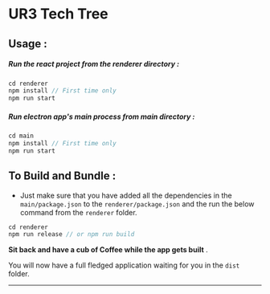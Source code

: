 # UR3 Tech Tree 

## Usage : 

##### Run the react project from the renderer directory :

```js
cd renderer
npm install // First time only
npm run start
```

##### Run electron app's main process from main directory :

```js
cd main
npm install // First time only
npm run start
```

## To Build and Bundle :

+ Just make sure that you have added all the dependencies in the `main/package.json` to the `renderer/package.json` and the run the below command from the `renderer` folder.

```js
cd renderer
npm run release // or npm run build
```

**Sit back and have a cub of Coffee while the app gets built**  . 

You will now have a full fledged application waiting for you in the `dist` folder.

---

